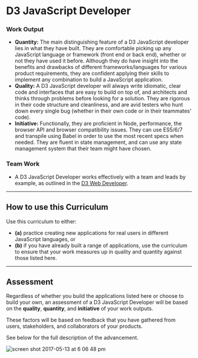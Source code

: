 # D3 JavaScript Developer

### Work Output 
- **Quantity:** The main distinguishing feature of a D3 JavaScript developer lies in what they have built. They are comfortable  picking up any JavaScript language or framework (front end or back end), whether or not they have used it before. Although they do have insight into the benefits and drawbacks of different frameworks/languages for various product requirements, they are confident applying their skills to implement any combination to build a JavaScript application. 
- **Quality:** A D3 JavaScript developer will always write  idiomatic, clear code and interfaces that are easy to build on top of, and architects and thinks through problems before looking for a solution. They are rigorous in their code structure and cleanliness, and are avid testers who hunt down every single bug (whether in their own code or in their teammates’ code). 
- **Initiative:** Functionally, they are proficient in Node, performance, the browser API and browser compatibility issues. They can use ES5/6/7 and transpile using Babel in order to use the most recent specs when needed. They are fluent in state management, and can use any state management system that their team might have chosen. 

### Team Work
- A D3 JavaScript Developer works effectively with a team and leads by example, as outlined in the [D3 Web Developer](https://github.com/andela/learningmap/tree/master/Phase-C/D3%20Developer).

---

## How to use this Curriculum

Use this curriculum to either:
- **(a)** practice creating new applications for real users in different JavaScript languages, or 
- **(b)** if you have already built a range of applications, use the curriculum to ensure that your work measures up in quality and quantity against those listed here. 

--- 

## Assessment
Regardless of whether you build the applications listed here or choose to build your own, an assessment of a D3 JavaScript Developer will be based on the **quality**, **quantity**, and **initiative** of your work outputs. 

These factors will be based on feedback that you have gathered from users, stakeholders, and collaborators of your products. 

See below for the full description of the advancement.

![screen shot 2017-05-13 at 6 06 48 pm](https://cloud.githubusercontent.com/assets/5239538/26029604/f94e2cb4-3806-11e7-8c2f-4c1f36bd4e9f.png)
